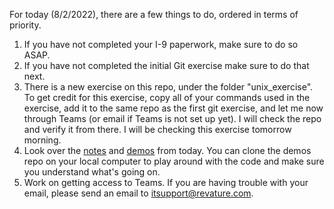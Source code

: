 For today (8/2/2022), there are a few things to do, ordered in terms of priority. 

1. If you have not completed your I-9 paperwork, make sure to do so ASAP. 
2. If you have not completed the initial Git exercise make sure to do that next. 
3. There is a new exercise on this repo, under the folder "unix_exercise". To get credit for this exercise, copy all of your commands used in the exercise, add it to the same repo as the first git exercise, and let me now through Teams (or email if Teams is not set up yet). I will check the repo and verify it from there. I will be checking this exercise tomorrow morning. 
4. Look over the [notes](https://github.com/Revature-Training-1302/notes/tree/main/week1) and [demos](https://github.com/Revature-Training-1302/demos/tree/main/week-1/HelloWorld) from today. You can clone the demos repo on your local computer to play around with the code and make sure you understand what's going on. 
5. Work on getting access to Teams. If you are having trouble with your email, please send an email to itsupport@revature.com. 